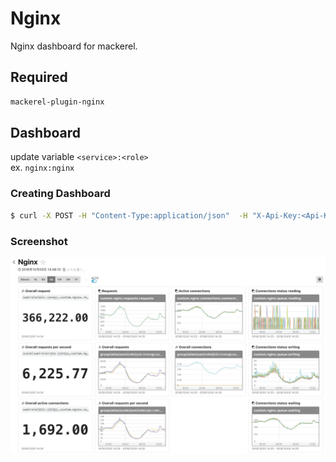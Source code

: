# Nginx

Nginx dashboard for mackerel.

## Required

```bash
mackerel-plugin-nginx
```

## Dashboard

update variable `<service>:<role>`  
ex. `nginx:nginx`

### Creating Dashboard

```bash
$ curl -X POST -H "Content-Type:application/json"  -H "X-Api-Key:<Api-Key>" https://api.mackerelio.com/api/v0/dashboards -d @dashboard.json
```

### Screenshot

![Screenshot](./docs/images/dashboard.png)

